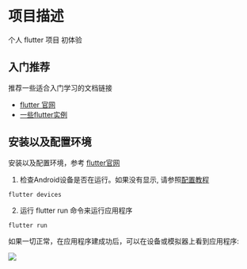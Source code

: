 # 项目描述

个人 flutter 项目 初体验

## 入门推荐

推荐一些适合入门学习的文档链接

- [flutter 官网](https://flutter.dev/docs/get-started/codelab)
- [一些flutter实例](https://flutter.dev/docs/cookbook)

## 安装以及配置环境

安装以及配置环境，参考 [flutter官网](https://flutter.dev/docs/get-started/install)

1. 检查Android设备是否在运行。如果没有显示, 请参照[配置教程](https://flutter.dev/docs/get-started/install)

```
flutter devices
```

2. 运行 flutter run 命令来运行应用程序

```
flutter run

```

如果一切正常，在应用程序建成功后，可以在设备或模拟器上看到应用程序:

![](https://flutterchina.club/get-started/codelab/images/step7-themes.png)

